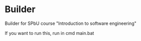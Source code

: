 # Builder
Builder for SPbU course "Introduction to software engineering"

If you want to run this, run in cmd main.bat
